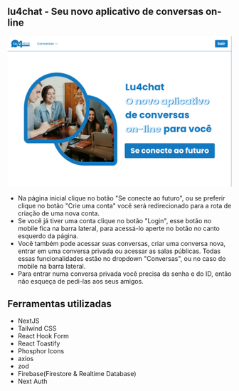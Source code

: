 ## lu4chat - Seu novo aplicativo de conversas on-line

![image](https://github.com/LucasSousa09/lu4chat/blob/main/public/home.png)

- Na página inicial clique no botão "Se conecte ao futuro", ou se preferir clique no botão "Crie uma conta" você será redirecionado para a rota de criação de uma nova conta.
- Se você já tiver uma conta clique no botão "Login", esse botão no mobile fica na barra lateral, para acessá-lo aperte no botão no canto esquerdo da página.
- Você também pode acessar suas conversas, criar uma conversa nova, entrar em uma conversa privada ou acessar as salas públicas. Todas essas funcionalidades estão no dropdown "Conversas", ou no caso do mobile na barra lateral.
- Para entrar numa conversa privada você precisa da senha e do ID, então não esqueça de pedi-las aos seus amigos.

## Ferramentas utilizadas

- NextJS
- Tailwind CSS
- React Hook Form
- React Toastify
- Phosphor Icons
- axios
- zod
- Firebase(Firestore & Realtime Database)
- Next Auth
